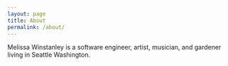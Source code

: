 ```yaml
---
layout: page
title: About
permalink: /about/
---
```


Melissa Winstanley is a software engineer, artist, musician, and gardener living in Seattle Washington.
